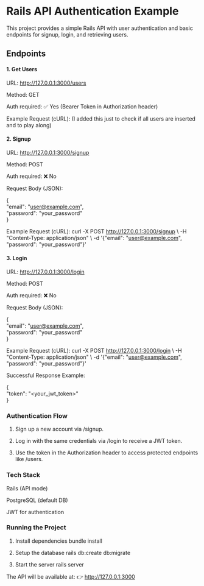 # Rails API Authentication Example

This project provides a simple Rails API with user authentication and basic endpoints for signup, login, and retrieving users.

## Endpoints
#### 1. Get Users

URL: http://127.0.0.1:3000/users

Method: GET

Auth required: ✅ Yes (Bearer Token in Authorization header)

Example Request (cURL):
(I added this just to check if all users are inserted and to play along)

#### 2. Signup

URL: http://127.0.0.1:3000/signup

Method: POST

Auth required: ❌ No

Request Body (JSON):

{  
  "email": "user@example.com",  
  "password": "your_password"  
}


Example Request (cURL):
curl -X POST http://127.0.0.1:3000/signup \ -H "Content-Type: application/json" \ -d '{"email": "user@example.com", "password": "your_password"}'

#### 3. Login

URL: http://127.0.0.1:3000/login

Method: POST

Auth required: ❌ No

Request Body (JSON):

{  
  "email": "user@example.com",  
  "password": "your_password"  
}


Example Request (cURL):
curl -X POST http://127.0.0.1:3000/login \ -H "Content-Type: application/json" \ -d '{"email": "user@example.com", "password": "your_password"}'

Successful Response Example:

{  
  "token": "<your_jwt_token>"  
}

### Authentication Flow

1. Sign up a new account via /signup.

2. Log in with the same credentials via /login to receive a JWT token.

3. Use the token in the Authorization header to access protected endpoints like /users.

### Tech Stack

Rails (API mode)

PostgreSQL (default DB)

JWT for authentication

### Running the Project

1. Install dependencies
bundle install

2. Setup the database
rails db:create db:migrate

3. Start the server
rails server

The API will be available at:
👉 http://127.0.0.1:3000